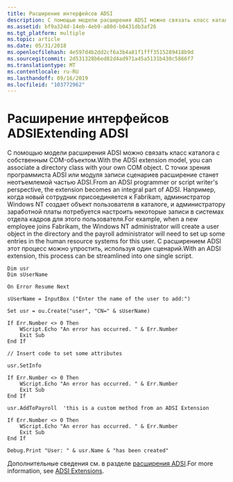 ```yaml
---
title: Расширение интерфейсов ADSI
description: С помощью модели расширения ADSI можно связать класс каталога с собственным COM-объектом.
ms.assetid: bf9a324d-14eb-4eb9-a80d-b0431db3af26
ms.tgt_platform: multiple
ms.topic: article
ms.date: 05/31/2018
ms.openlocfilehash: 4e597d4b2dd2cf6a3b4a81f1fff3515289418b9d
ms.sourcegitcommit: 2d531328b6ed82d4ad971a45a5131b430c5866f7
ms.translationtype: MT
ms.contentlocale: ru-RU
ms.lasthandoff: 09/16/2019
ms.locfileid: "103772962"
---
```

# <a name="extending-adsi"></a><span data-ttu-id="9cd72-103">Расширение интерфейсов ADSI</span><span class="sxs-lookup"><span data-stu-id="9cd72-103">Extending ADSI</span></span>

<span data-ttu-id="9cd72-104">С помощью модели расширения ADSI можно связать класс каталога с собственным COM-объектом.</span><span class="sxs-lookup"><span data-stu-id="9cd72-104">With the ADSI extension model, you can associate a directory class with your own COM object.</span></span> <span data-ttu-id="9cd72-105">С точки зрения программиста ADSI или модуля записи сценариев расширение станет неотъемлемой частью ADSI.</span><span class="sxs-lookup"><span data-stu-id="9cd72-105">From an ADSI programmer or script writer's perspective, the extension becomes an integral part of ADSI.</span></span> <span data-ttu-id="9cd72-106">Например, когда новый сотрудник присоединяется к Fabrikam, администратор Windows NT создает объект пользователя в каталоге, и администратору заработной платы потребуется настроить некоторые записи в системах отдела кадров для этого пользователя.</span><span class="sxs-lookup"><span data-stu-id="9cd72-106">For example, when a new employee joins Fabrikam, the Windows NT administrator will create a user object in the directory and the payroll administrator will need to set up some entries in the human resource systems for this user.</span></span> <span data-ttu-id="9cd72-107">С расширением ADSI этот процесс можно упростить, используя один сценарий.</span><span class="sxs-lookup"><span data-stu-id="9cd72-107">With an ADSI extension, this process can be streamlined into one single script.</span></span>


```VB
Dim usr
Dim sUserName

On Error Resume Next

sUserName = InputBox ("Enter the name of the user to add:")

Set usr = ou.Create("user", "CN=" & sUserName)

If Err.Number <> 0 Then
    WScript.Echo "An error has occurred. " & Err.Number
    Exit Sub 
End If

// Insert code to set some attributes

usr.SetInfo

If Err.Number <> 0 Then
    WScript.Echo "An error has occurred. " & Err.Number
    Exit Sub 
End If

usr.AddToPayroll  'this is a custom method from an ADSI Extension

If Err.Number <> 0 Then
    WScript.Echo "An error has occurred. " & Err.Number
    Exit Sub 
End If

Debug.Print "User: " & usr.Name & "has been created"
```



<span data-ttu-id="9cd72-108">Дополнительные сведения см. в разделе [расширения ADSI](adsi-extensions.md).</span><span class="sxs-lookup"><span data-stu-id="9cd72-108">For more information, see [ADSI Extensions](adsi-extensions.md).</span></span>

 

 




